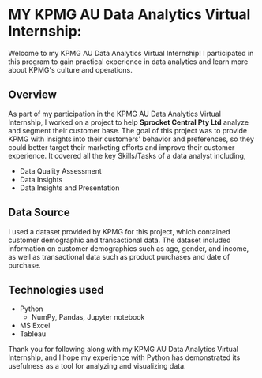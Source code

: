 # MY KPMG AU Data Analytics Virtual Internship:
Welcome to my KPMG AU Data Analytics Virtual Internship! I participated in this program to gain practical experience in data analytics and learn more about KPMG's culture and operations.
## Overview
As part of my participation in the KPMG AU Data Analytics Virtual Internship, I worked on a project to help **Sprocket Central Pty Ltd** analyze and segment their customer base. The goal of this project was to provide KPMG with insights into their customers' behavior and preferences, so they could better target their marketing efforts and improve their customer experience.
It covered all the key Skills/Tasks of a data analyst including,
  * Data Quality Assessment
  * Data Insights 
  * Data Insights and Presentation

## Data Source
I used a dataset provided by KPMG for this project, which contained customer demographic and transactional data. The dataset included information on customer demographics such as age, gender, and income, as well as transactional data such as product purchases and date of purchase.

## Technologies used
  * Python
      - NumPy, Pandas, Jupyter notebook
  * MS Excel
  * Tableau


Thank you for following along with my KPMG AU Data Analytics Virtual Internship, and I hope my experience with Python has demonstrated its usefulness as a tool for analyzing and visualizing data.
